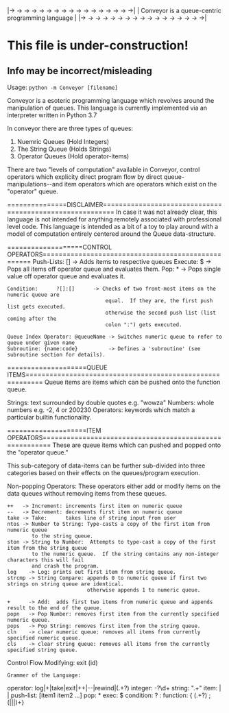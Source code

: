 |-> -> -> -> -> -> -> -> -> -> -> -> -> -> -> -> ->|
| Conveyor is a queue-centric programming language |
|-> -> -> -> -> -> -> -> -> -> -> -> -> -> -> -> ->|

# This file is under-construction!
## Info may be incorrect/misleading


Usage:
`python -m Conveyor [filename]`


Conveyor is a esoteric programming language which revolves around the
manipulation of queues.  This language is currently implemented via
an interpreter written in Python 3.7

In conveyor there are three types of queues:

1. Nuemric Queues (Hold Integers)
2. The String Queue (Holds Strings)
3. Operator Queues (Hold operator-items)

There are two "levels of computation" available in Conveyor, control operators
which explicity direct program flow by direct queue-manipulations--and item operators
which are operators which exist on the "operator" queue.



===============DISCLAIMER=========================================================
In case it was not already clear, this language is not intended for anything
remotely associated with professional level code.  This language is intended as a
bit of a toy to play around with a model of computation entirely centered
around the Queue data-structure.



===================CONTROL OPERATORS===================================================
	Push-Lists:		[]			-> Adds items to respective queues
	Execute:		$			-> Pops all items off operator queue and evaluates them.
	Pop:			*			-> Pops single value off operator queue and evaluates it.

	Condition:		?[]:[]		-> Checks of two front-most items on the numeric queue are
							   		equal.  If they are, the first push list gets executed.
							   		otherwise the second push list (list coming after the
							   		colon ":") gets executed.

	Queue Index Operator: @queueName -> Switches numeric queue to refer to queue under given name
	Subroutine: {name:code} 		 -> Defines a 'subroutine' (see subroutine section for details). 

====================QUEUE ITEMS==========================================================
Queue items are items which can be pushed onto the function queue.

Strings:		text surrounded by double quotes e.g. "wowza"
Numbers:		whole numbers e.g. -2, 4 or 200230
Operators:		keywords which match a particular builtin functionality.

====================ITEM OPERATORS========================================================
These are queue items which can pushed and popped onto the "operator queue."

This sub-category of data-items can be further sub-divided into three categories
based on their effects on the queues/program execution.

Non-popping Operators:
	These operators either add or modify items on the data queues
	without removing items from these queues.
	
	++	 ->	Increment: increments first item on numeric queue
	--   -> Decrement: decrements first item on numeric queue
	take -> Take:      takes line of string input from user
	ntos -> Number to String: Type-casts a copy of the first item from numeric queue 
			to the string queue.
	ston -> String to Number:  Attempts to type-cast a copy of the first item from the string queue
			to the numeric queue.  If the string contains any non-integer characters this will fail
			and crash the program.
	log    -> Log: prints out first item from string queue.
	strcmp -> String Compare: appends 0 to numeric queue if first two strings on string queue are identical.
							  otherwise appends 1 to numeric queue.

	+	   -> Add:	adds first two items from numeric queue and appends result to the end of the queue.
	popn   -> Pop Number: removes first item from the currently specified numeric queue.
	pops   -> Pop String: removes first item from the string queue.
	cln    -> clear numeric queue: removes all items from currently specified numeric queue.
	cls    -> clear string queue: removes all items from the currently specified string queue.

Control Flow Modifying:
	exit
	(id)	



	Grammer of the Language:

operator:	log|+|take|exit|++|--|rewind|\(.+?\)
integer:	-?\d+
string: 	".+"
item:		<integer> | <operator> | <string>
push-list:  [item1 item2 ...]
pop:		\*
exec:		\$
condition:	\? <push-list> : <push-list>
function:	{ (.+?) ; (<condition>|<push-list>|<pop>|<exec>)+}
